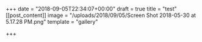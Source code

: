 +++
date = "2018-09-05T22:34:07+00:00"
draft = true
title = "test"
[[post_content]]
image = "/uploads/2018/09/05/Screen Shot 2018-05-30 at 5.17.28 PM.png"
template = "gallery"

+++
